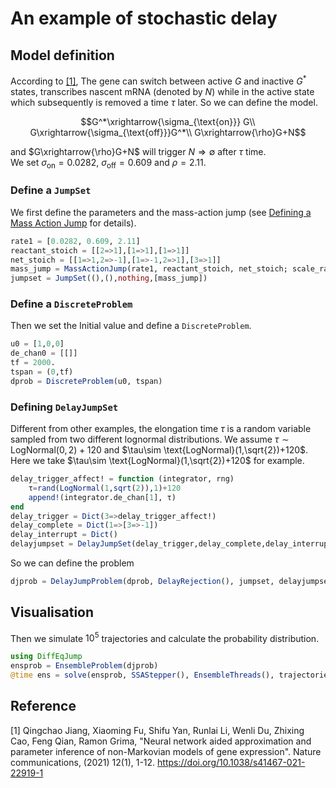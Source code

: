 # An example of stochastic delay 

## Model definition

According to [[1]](https://www.nature.com/articles/s41467-021-22919-1), The gene can switch between active $G$ and inactive $G^*$ states, transcribes nascent mRNA (denoted by  $N$) while in the active state which subsequently is removed a time $\tau$ later. So we can define the model.
```math
G^*\xrightarrow{\sigma_{\text{on}}} G\\
G\xrightarrow{\sigma_{\text{off}}}G^*\\
G\xrightarrow{\rho}G+N
```
and $G\xrightarrow{\rho}G+N$ will trigger $N\Rightarrow \emptyset$ after $\tau$ time.  
We set $\sigma_{\text{on}}=0.0282$, $\sigma_{\text{off}}=0.609$ and $\rho=2.11$.

### Define a `JumpSet`

We first define the parameters and the mass-action jump (see [Defining a Mass Action Jump](https://diffeq.sciml.ai/stable/types/jump_types/#Defining-a-Mass-Action-Jump) for details).

```julia
rate1 = [0.0282, 0.609, 2.11]
reactant_stoich = [[2=>1],[1=>1],[1=>1]]
net_stoich = [[1=>1,2=>-1],[1=>-1,2=>1],[3=>1]]
mass_jump = MassActionJump(rate1, reactant_stoich, net_stoich; scale_rates =false)
jumpset = JumpSet((),(),nothing,[mass_jump])
```

### Define a `DiscreteProblem`

Then we set the Initial value and define a `DiscreteProblem`.

```julia
u0 = [1,0,0]
de_chan0 = [[]]
tf = 2000.
tspan = (0,tf)
dprob = DiscreteProblem(u0, tspan)
```

### Defining `DelayJumpSet`

Different from other examples, the elongation time $\tau$ is a random variable sampled from two different lognormal distributions. We assume $\tau\sim \text{LogNormal}(0,2)+120$ and $\tau\sim \text{LogNormal}(1,\sqrt{2})+120$. Here we take  $\tau\sim \text{LogNormal}(1,\sqrt{2})+120$ for example.

```julia
delay_trigger_affect! = function (integrator, rng)
    τ=rand(LogNormal(1,sqrt(2)),1)+120
    append!(integrator.de_chan[1], τ)
end
delay_trigger = Dict(3=>delay_trigger_affect!)
delay_complete = Dict(1=>[3=>-1]) 
delay_interrupt = Dict() 
delayjumpset = DelayJumpSet(delay_trigger,delay_complete,delay_interrupt)
```

So we can define the problem

```julia
djprob = DelayJumpProblem(dprob, DelayRejection(), jumpset, delayjumpset, de_chan0, save_positions=(false,false))
```

## Visualisation

Then we simulate $10^5$ trajectories and calculate the probability distribution.

```julia
using DiffEqJump
ensprob = EnsembleProblem(djprob)
@time ens = solve(ensprob, SSAStepper(), EnsembleThreads(), trajectories=10^5)
```

## Reference

[1] Qingchao Jiang, Xiaoming Fu, Shifu Yan, Runlai Li, Wenli Du, Zhixing Cao, Feng Qian, Ramon Grima, "Neural network aided approximation and parameter inference of non-Markovian models of gene expression". Nature communications, (2021) 12(1), 1-12. https://doi.org/10.1038/s41467-021-22919-1